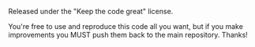 Released under the "Keep the code great" license.

You're free to use and reproduce this code all you want, but if you make improvements you MUST push them back to the main repository. Thanks!